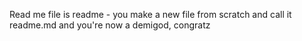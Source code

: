 Read me file is readme - you make a new file from scratch and call it readme.md and you're now a demigod, congratz